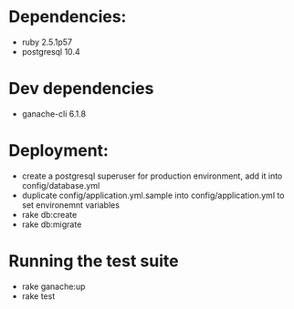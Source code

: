 # Dependencies:

* ruby 2.5.1p57
* postgresql 10.4
<!-- * redis-server 4.0.10 -->

# Dev dependencies

* ganache-cli 6.1.8

# Deployment:

* create a postgresql superuser for production environment, add it into config/database.yml
* duplicate config/application.yml.sample into config/application.yml to set environemnt variables
* rake db:create
* rake db:migrate

# Running the test suite

* rake ganache:up
* rake test
